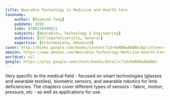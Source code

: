 ```yaml
---
title: Wearable Technology in Medicine and Health Care
taxonomy:
	author: [Raymond Tong]
	pubdate: 2018
	isbn: 9780128498811
	subjects: [Wearables, Technology & Engineering]
	audience: [College/University, General]
	expertise: [Intermediate, Advanced]
cover: http://books.google.com/books/content?id=9aRBDwAAQBAJ&printsec=frontcover&img=1&zoom=1&edge=curl&source=gbs_api
amazon: https://www.amazon.com/Wearable-Technology-Medicine-Health-Care/dp/0128118105/ref=sr_1_1?ie=UTF8&qid=1543368171&sr=8-1&keywords=wearable+technology+in+medicine+and+health+care
worldcat: nil
google: https://play.google.com/store/books/details?id=9aRBDwAAQBAJ
---
```

Very specific to the medical field - focused on smart technologies (glasses and wearable textiles), biometric sensors, and wearable robotics for limb deficiencies. The chapters cover different types of sensors - fabric, motion, pressure, etc - as well as applications for use.